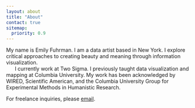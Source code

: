 ```yaml
---
layout: about
title: "About"
contact: true
sitemap:
  priority: 0.9
---
```

My name is Emily Fuhrman. I am a data artist based in New York. I explore critical approaches to creating beauty and meaning through information visualization.<br/>
&nbsp;&nbsp;&nbsp;&nbsp;&nbsp;&nbsp;I currently work at Two Sigma. I previously taught data visualization and mapping at Columbia University. My work has been acknowledged by WIRED, Scientific American, and the Columbia University Group for Experimental Methods in Humanistic Research.

<span class='sub'>For freelance inquiries, please [email](mailto:ef2512@columbia.edu).</span>